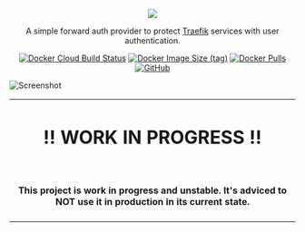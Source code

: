 <p align="center"><img src="https://user-images.githubusercontent.com/31022056/188273308-e301fb31-29d0-4372-a869-a8064716fd09.png" /></p>

<p align="center">A simple forward auth provider to protect <a href="https://traefik.io/traefik/">Traefik</a> services with user authentication.</p>

<p align="center">
<a href="https://hub.docker.com/r/marvinjwendt/traefik-auth-provider"><img alt="Docker Cloud Build Status" src="https://img.shields.io/docker/cloud/build/marvinjwendt/traefik-auth-provider?style=flat-square"></a>
<a href="https://hub.docker.com/r/marvinjwendt/traefik-auth-provider"><img alt="Docker Image Size (tag)" src="https://img.shields.io/docker/image-size/marvinjwendt/traefik-auth-provider/latest?style=flat-square"></a>
<a href="https://hub.docker.com/r/marvinjwendt/traefik-auth-provider"><img alt="Docker Pulls" src="https://img.shields.io/docker/pulls/marvinjwendt/traefik-auth-provider?style=flat-square"></a>
<a href="https://github.com/MarvinJWendt/traefik-auth-provider/blob/main/LICENCE"><img alt="GitHub" src="https://img.shields.io/github/license/MarvinJWendt/traefik-auth-provider?style=flat-square"></a>
</p>

![Screenshot](https://user-images.githubusercontent.com/31022056/188281754-ebe3e6f8-b92c-4155-8683-896ad8e86c65.png)

<p align="center">
<table>
<tbody>
<td align="center">
<img width="2000" height="0" /><br>
<h1>‼️ WORK IN PROGRESS ‼️</h1><br>
<h4>This project is work in progress and <b>unstable</b>. It's adviced to NOT use it in production in its current state.</h4>
<img width="2000" height="0" />
</td>
</tbody>
</table>
</p>
